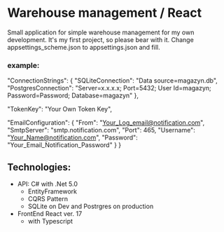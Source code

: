 # Warehouse management / React

Small application for simple warehouse management for my own development.
It's my first project, so please bear with it.
Change appsettings_scheme.json to appsettings.json and fill.

### example:

  "ConnectionStrings": {
  "SQLiteConnection": "Data source=magazyn.db",
  "PostgresConnection": "Server=x.x.x.x; Port=5432; User Id=magazyn; Password=Password; Database=magazyn"
},

  "TokenKey": "Your Own Token Key",
  
  "EmailConfiguration": {
    "From": "Your_Log_email@notification.com",
    "SmtpServer": "smtp.notification.com",
    "Port": 465,
    "Username": "Your_Name@notification.com",
    "Password": "Your_Email_Notification_Password"
  }
}


## Technologies:
* API: C# with .Net 5.0
  * EntityFramework
  * CQRS Pattern
  * SQLite on Dev and Postrgres on production
* FrontEnd React ver. 17 
  * with Typescript


